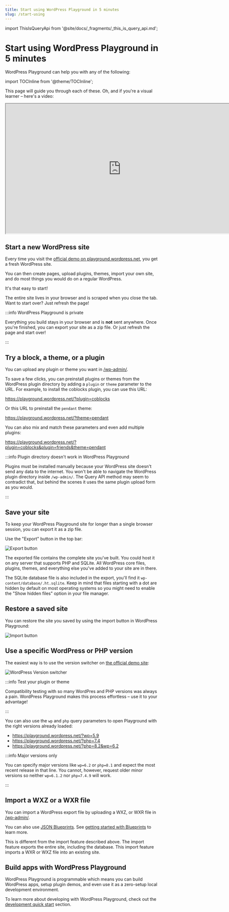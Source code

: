 ```yaml
---
title: Start using WordPress Playground in 5 minutes
slug: /start-using
---
```


import ThisIsQueryApi from '@site/docs/\_fragments/\_this_is_query_api.md';

# Start using WordPress Playground in 5 minutes

WordPress Playground can help you with any of the following:

import TOCInline from '@theme/TOCInline';

<TOCInline toc={toc} />

This page will guide you through each of these. Oh, and if you're a visual learner – here's a video:

<iframe width="752" height="423.2" title="Getting started with WordPress Playground" src="https://video.wordpress.com/v/3UBIXJ9S?autoPlay=false&amp;height=1080&amp;width=1920&amp;fill=true" class="editor-media-modal-detail__preview is-video"></iframe>

## Start a new WordPress site

Every time you visit the [official demo on playground.wordpress.net](https://playground.wordpress.net/), you get a fresh WordPress site.

You can then create pages, upload plugins, themes, import your own site, and do most things you would do on a regular WordPress.

It's that easy to start!

The entire site lives in your browser and is scraped when you close the tab. Want to start over? Just refresh the page!

:::info WordPress Playground is private

Everything you build stays in your browser and is **not** sent anywhere. Once you're finished, you can export your site as a zip file. Or just refresh the page and start over!

:::

## Try a block, a theme, or a plugin

You can upload any plugin or theme you want in [/wp-admin/](https://playground.wordpress.net/?url=/wp-admin/).

To save a few clicks, you can preinstall plugins or themes from the WordPress plugin directory by adding a `plugin` or `theme` parameter to the URL. For example, to install the coblocks plugin, you can use this URL:

https://playground.wordpress.net/?plugin=coblocks

Or this URL to preinstall the `pendant` theme:

https://playground.wordpress.net/?theme=pendant

You can also mix and match these parameters and even add multiple plugins:

https://playground.wordpress.net/?plugin=coblocks&plugin=friends&theme=pendant

<ThisIsQueryApi />

:::info Plugin directory doesn't work in WordPress Playground

Plugins must be installed manually because your WordPress site doesn't send any data to the internet. You won't be able to navigate the WordPress plugin directory inside `/wp-admin/`. The Query API method may seem to contradict that, but behind the scenes it uses the same plugin upload form as you would.

:::

## Save your site

To keep your WordPress Playground site for longer than a single browser session, you can export it as a zip file.

Use the "Export" button in the top bar:

![Export button](@site/static/img/export-button.png)

The exported file contains the complete site you've built. You could host it on any server that supports PHP and SQLite. All WordPress core files, plugins, themes, and everything else you've added to your site are in there.

The SQLite database file is also included in the export, you'll find it `wp-content/database/.ht.sqlite`. Keep in mind that files starting with a dot are hidden by default on most operating systems so you might need to enable the "Show hidden files" option in your file manager.

## Restore a saved site

You can restore the site you saved by using the import button in WordPress Playground:

![Import button](@site/static/img/import-button.png)

## Use a specific WordPress or PHP version

The easiest way is to use the version switcher on [the official demo site](https://playground.wordpress.net/):

![WordPress Version switcher](@site/static/img/wp-version-switcher.png)

:::info Test your plugin or theme

Compatibility testing with so many WordPres and PHP versions was always a pain. WordPress Playground makes this process effortless – use it to your advantage!

:::

You can also use the `wp` and `php` query parameters to open Playground with the right versions already loaded:

-   https://playground.wordpress.net/?wp=5.9
-   https://playground.wordpress.net/?php=7.4
-   https://playground.wordpress.net/?php=8.2&wp=6.2

<ThisIsQueryApi />

:::info Major versions only

You can specify major versions like `wp=6.2` or `php=8.1` and expect the most recent release in that line. You cannot, however, request older minor versions so neither `wp=6.1.2` nor `php=7.4.9` will work.

:::

## Import a WXZ or a WXR file

You can import a WordPress export file by uploading a WXZ, or WXR file in [/wp-admin/](https://playground.wordpress.net/wp-admin/).

You can also use [JSON Blueprints](../09-blueprints-api/01-index.md). See [getting started with Blueprints](../09-blueprints-api/01-index.md) to learn more.

This is different from the import feature described above. The import feature exports the entire site, including the database. This import feature imports a WXR or WXZ file into an existing site.

## Build apps with WordPress Playground

WordPress Playground is programmable which means you can build WordPress apps, setup plugin demos, and even use it as a zero-setup local development environment.

To learn more about developing with WordPress Playground, check out the [development quick start](../03-build-an-app/01-index.md) section.
